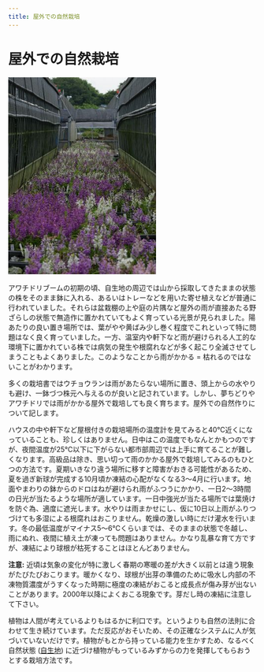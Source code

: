 ```yaml
---
title: 屋外での自然栽培
---
```

屋外での自然栽培
==
![アワチドリ / 夢ちどり (Ponerorchis) - Ranyuen](/assets/images/growings_okuga.jpg)

アワチドリブームの初期の頃、自生地の周辺では山から採取してきたままの状態の株をそのまま鉢に入れる、あるいはトレーなどを用いた寄せ植えなどが普通に行われていました。それらは盆栽棚の上や庭の片隅など屋外の雨が直接あたる野ざらしの状態で無造作に置かれていてもよく育っている光景が見られました。陽あたりの良い置き場所では、葉がやや黄ばみ少し巻く程度でこれといって特に問題はなく良く育っていました。一方、温室内や軒下など雨が避けられる人工的な環境下に置かれている株では病気の発生や根腐れなどが多く起こり全滅させてしまうこともよくありました。このようなことから雨がかかる = 枯れるのではないことがわかります。

多くの栽培書ではウチョウランは雨があたらない場所に置き、頭上からの水やりも避け、一鉢づつ株元へ与えるのが良いと記されています。しかし、夢ちどりやアワチドリでは雨がかかる屋外で栽培しても良く育ちます。屋外での自然作りについて記します。

ハウスの中や軒下など屋根付きの栽培場所の温度計を見てみると40℃近くになっていることも、珍しくはありません。日中はこの温度でもなんとかもつのですが、夜間温度が25℃以下に下がらない都市部周辺では上手に育てることが難しくなります。高級品は除き、思い切って雨のかかる屋外で栽培してみるのもひとつの方法です。夏期いきなり違う場所に移すと障害がおきる可能性があるため、夏を過ぎ新球が完成する10月頃か凍結の心配がなくなる3～4月に行います。地面やまわりの鉢からのドロはねが避けられ雨がふつうにかかり、一日2～3時間の日光が当たるような場所が適しています。一日中強光が当たる場所では葉焼けを防ぐ為、適度に遮光します。水やりは雨まかせにし、仮に10日以上雨がふりつづけても多湿による根腐れはおこりません。乾燥の激しい時にだけ灌水を行います。冬の最低温度がマイナス5～6℃くらいまでは、そのままの状態で冬越し、雨にぬれ、夜間に植え土が凍っても問題はありません。かなり乱暴な育て方ですが、凍結により球根が枯死することはほとんどありません。

<b>注意:</b> 近頃は気象の変化が特に激しく春期の寒暖の差が大きく以前とは違う現象がたびたびおこります。暖かくなり、球根が出芽の準備のために吸水し内部の不凍物質濃度がうすくなった時期に極度の凍結がおこると成長点が傷み芽が出ないことがあります。2000年以降によくおこる現象です。芽だし時の凍結に注意して下さい。

植物は人間が考えているよりもはるかに利口です。というよりも自然の法則に合わせて生き続けています。ただ反応がおそいため、その正確なシステムに人が気づいていないだけです。植物がもとから持っている能力を生かすため、なるべく自然状態 ([自生地](ponerorchis/learning/index)) に近づけ植物がもっているみずからの力を発揮してもらおうとする栽培方法です。
